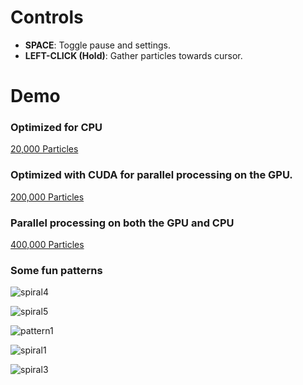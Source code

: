 # Controls
- **SPACE**: Toggle pause and settings.
- **LEFT-CLICK (Hold)**: Gather particles towards cursor.

# Demo
### Optimized for CPU
[20,000 Particles](https://youtu.be/tvbPEixak-M)

### Optimized with CUDA for parallel processing on the GPU.
[200,000 Particles](https://youtu.be/aPE_fs8Ijts)

### Parallel processing on both the GPU and CPU
[400,000 Particles](https://www.youtube.com/watch?v=Z0GVEF4_y-U)

### Some fun patterns
![spiral4](https://github.com/nasdda/Particles/assets/36829770/4442b045-d4ed-452f-9df4-31e8734bed89)

![spiral5](https://github.com/nasdda/Particles/assets/36829770/e42ee2e6-90d7-415e-832b-a5c2b72e2eca)

![pattern1](https://github.com/nasdda/Particles/assets/36829770/4352229b-1262-411d-ae4b-e094d7c8b6e6)

![spiral1](https://github.com/nasdda/Particles/assets/36829770/403abe6e-aebc-4b6a-8ee3-78f4c81cf1a9)

![spiral3](https://github.com/nasdda/Particles/assets/36829770/c85a3d84-9d34-414a-a24a-a0cc5a6f0e88)
